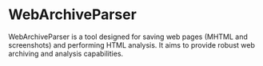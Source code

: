 # WebArchiveParser
WebArchiveParser is a tool designed for saving web pages (MHTML and screenshots) and performing HTML analysis. It aims to provide robust web archiving and analysis capabilities.
